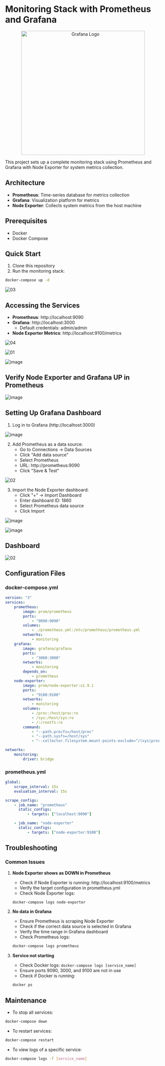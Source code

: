 # Monitoring Stack with Prometheus and Grafana

<div align="center">
    <img src="/assets/12.png" alt="Grafana Logo" style="width: 400px; height: auto;">
</div>

This project sets up a complete monitoring stack using Prometheus and Grafana with Node Exporter for system metrics collection.

## Architecture

-   **Prometheus**: Time-series database for metrics collection
-   **Grafana**: Visualization platform for metrics
-   **Node Exporter**: Collects system metrics from the host machine

## Prerequisites

-   Docker
-   Docker Compose

## Quick Start

1. Clone this repository
2. Run the monitoring stack:

```bash
docker-compose up -d
```

![03](https://github.com/user-attachments/assets/759290ab-b04c-4ab6-b180-e18b2e063b84)

## Accessing the Services

-   **Prometheus**: http://localhost:9090
-   **Grafana**: http://localhost:3000
    -   Default credentials: admin/admin
-   **Node Exporter Metrics**: http://localhost:9100/metrics

![04](https://github.com/user-attachments/assets/ae5f2b8a-7732-4830-9b54-01f4654a0b08)

![01](https://github.com/user-attachments/assets/cdb1e10d-a737-4669-83cd-f9cca09bce64)

![image](https://github.com/user-attachments/assets/a94c614a-079c-480f-bd39-a83688e90dcc)


## Verify Node Exporter and Grafana UP in Prometheus

![image](https://github.com/user-attachments/assets/24a2c29b-ffde-4203-a23e-034908775585)

## Setting Up Grafana Dashboard

1. Log in to Grafana (http://localhost:3000)

![image](https://github.com/user-attachments/assets/48d3ff0e-7d2e-4acc-8a4a-e653089bf933)



2. Add Prometheus as a data source:
    - Go to Connections → Data Sources
    - Click "Add data source"
    - Select Prometheus
    - URL: http://prometheus:9090
    - Click "Save & Test"

![02](https://github.com/user-attachments/assets/bb50bd8e-3864-4039-8799-bc707f9d3c8b)


3. Import the Node Exporter dashboard:
    - Click "+" → Import Dashboard
    - Enter dashboard ID: 1860
    - Select Prometheus data source
    - Click Import

![image](https://github.com/user-attachments/assets/3e69ec31-519b-4e10-b2aa-99d825c62374)


![image](https://github.com/user-attachments/assets/e5d1cc34-bfc6-43c8-b5b7-0e0efb71cf8e)



## Dashboard

![02](https://github.com/user-attachments/assets/bd9741ed-bae6-426d-8e45-235ddf0b7538)


## Configuration Files

### docker-compose.yml

```yaml
version: "3"
services:
    prometheus:
        image: prom/prometheus
        ports:
            - "9090:9090"
        volumes:
            - ./prometheus.yml:/etc/prometheus/prometheus.yml
        networks:
            - monitoring
    grafana:
        image: grafana/grafana
        ports:
            - "3000:3000"
        networks:
            - monitoring
        depends_on:
            - prometheus
    node-exporter:
        image: prom/node-exporter:v1.9.1
        ports:
            - "9100:9100"
        networks:
            - monitoring
        volumes:
            - /proc:/host/proc:ro
            - /sys:/host/sys:ro
            - /:/rootfs:ro
        command:
            - "--path.procfs=/host/proc"
            - "--path.sysfs=/host/sys"
            - "--collector.filesystem.mount-points-exclude=^/(sys|proc|dev|host|etc)($$|/)"

networks:
    monitoring:
        driver: bridge
```

### prometheus.yml

```yaml
global:
    scrape_interval: 15s
    evaluation_interval: 15s

scrape_configs:
    - job_name: "prometheus"
      static_configs:
          - targets: ["localhost:9090"]

    - job_name: "node-exporter"
      static_configs:
          - targets: ["node-exporter:9100"]
```

## Troubleshooting

### Common Issues

1. **Node Exporter shows as DOWN in Prometheus**

    - Check if Node Exporter is running: http://localhost:9100/metrics
    - Verify the target configuration in prometheus.yml
    - Check Node Exporter logs:

    ```bash
    docker-compose logs node-exporter
    ```

2. **No data in Grafana**

    - Ensure Prometheus is scraping Node Exporter
    - Check if the correct data source is selected in Grafana
    - Verify the time range in Grafana dashboard
    - Check Prometheus logs:

    ```bash
    docker-compose logs prometheus
    ```

3. **Service not starting**
    - Check Docker logs: `docker-compose logs [service_name]`
    - Ensure ports 9090, 3000, and 9100 are not in use
    - Check if Docker is running:
    ```bash
    docker ps
    ```

## Maintenance

-   To stop all services:

```bash
docker-compose down
```

-   To restart services:

```bash
docker-compose restart
```

-   To view logs of a specific service:

```bash
docker-compose logs -f [service_name]
```
